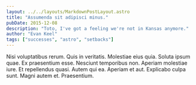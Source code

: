```yaml
---
layout: ../../layouts/MarkdownPostLayout.astro
title: "Assumenda sit adipisci minus."
pubDate: 2015-12-08
description: "Toto, I've got a feeling we're not in Kansas anymore."
author: "Evan Keel"
tags: ["successes", "astro", "setbacks"]
---
```


Nisi voluptatibus rerum. Quis in veritatis. Molestiae eius quia. Soluta ipsum quae. Ex praesentium esse. Nesciunt temporibus non. Aperiam molestiae iure. Et repellendus quasi. Autem qui ea. Aperiam et aut. Explicabo culpa sunt. Magni autem et. Praesentium.

